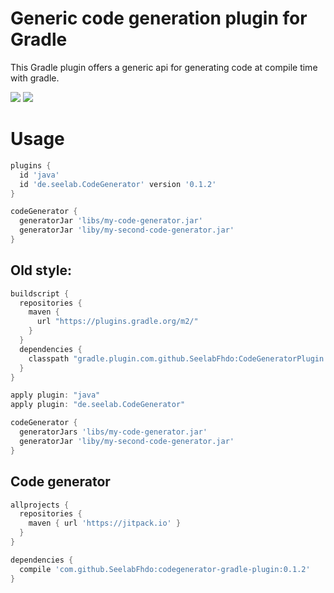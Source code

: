 # Generic code generation plugin for Gradle
This Gradle plugin offers a generic api for generating code at compile time with gradle. 

[![](https://jitpack.io/v/SeelabFhdo/codegenerator-gradle-plugin.svg)](https://jitpack.io/#SeelabFhdo/codegenerator-gradle-plugin) 
[![](https://travis-ci.org/SeelabFhdo/codegenerator-gradle-plugin.svg?branch=master)](https://travis-ci.org/SeelabFhdo/codegenerator-gradle-plugin.svg?branch=master)

# Usage
```gradle
plugins {
  id 'java'
  id 'de.seelab.CodeGenerator' version '0.1.2'
}

codeGenerator {
  generatorJar 'libs/my-code-generator.jar'
  generatorJar 'liby/my-second-code-generator.jar'
}
```

## Old style: 
```gradle
buildscript {
  repositories {
    maven {
      url "https://plugins.gradle.org/m2/"
    }
  }
  dependencies {
    classpath "gradle.plugin.com.github.SeelabFhdo:CodeGeneratorPlugin:0.1.2"
  }
}

apply plugin: "java"
apply plugin: "de.seelab.CodeGenerator"

codeGenerator {
  generatorJars 'libs/my-code-generator.jar'
  generatorJar 'liby/my-second-code-generator.jar'
}
```

## Code generator
```gradle
allprojects {
  repositories {
    maven { url 'https://jitpack.io' }
  }
}

dependencies {
  compile 'com.github.SeelabFhdo:codegenerator-gradle-plugin:0.1.2'
}
```
